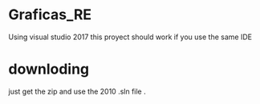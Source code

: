 # Graficas_RE
Using visual studio 2017 this proyect should work if you use the same IDE  
# downloding
just get the zip and use the 2010 .sln file .

